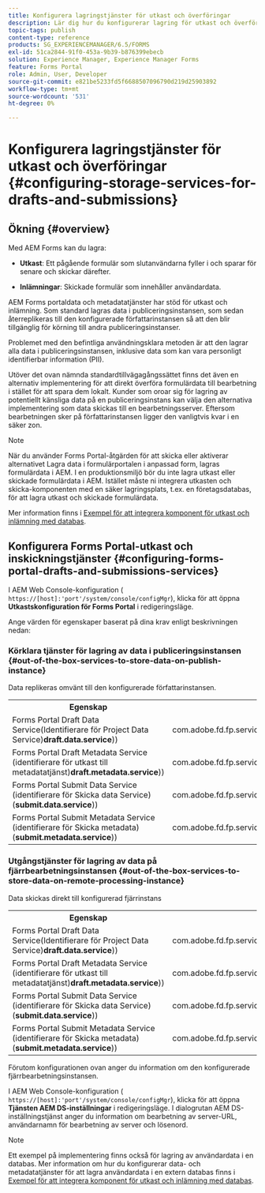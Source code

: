 ```yaml
---
title: Konfigurera lagringstjänster för utkast och överföringar
description: Lär dig hur du konfigurerar lagring för utkast och överföringar
topic-tags: publish
content-type: reference
products: SG_EXPERIENCEMANAGER/6.5/FORMS
exl-id: 51ca2844-91f0-453a-9b39-b876399ebecb
solution: Experience Manager, Experience Manager Forms
feature: Forms Portal
role: Admin, User, Developer
source-git-commit: e821be5233fd5f6688507096790d219d25903892
workflow-type: tm+mt
source-wordcount: '531'
ht-degree: 0%

---
```


# Konfigurera lagringstjänster för utkast och överföringar {#configuring-storage-services-for-drafts-and-submissions}

## Ökning {#overview}

Med AEM Forms kan du lagra:

* **Utkast**: Ett pågående formulär som slutanvändarna fyller i och sparar för senare och skickar därefter.

* **Inlämningar**: Skickade formulär som innehåller användardata.

AEM Forms portaldata och metadatatjänster har stöd för utkast och inlämning. Som standard lagras data i publiceringsinstansen, som sedan återreplikeras till den konfigurerade författarinstansen så att den blir tillgänglig för körning till andra publiceringsinstanser.

Problemet med den befintliga användningsklara metoden är att den lagrar alla data i publiceringsinstansen, inklusive data som kan vara personligt identifierbar information (PII).

Utöver det ovan nämnda standardtillvägagångssättet finns det även en alternativ implementering för att direkt överföra formulärdata till bearbetning i stället för att spara dem lokalt. Kunder som oroar sig för lagring av potentiellt känsliga data på en publiceringsinstans kan välja den alternativa implementering som data skickas till en bearbetningsserver. Eftersom bearbetningen sker på författarinstansen ligger den vanligtvis kvar i en säker zon.

>[!NOTE]
>
>När du använder Forms Portal-åtgärden för att skicka eller aktiverar alternativet Lagra data i formulärportalen i anpassad form, lagras formulärdata i AEM. I en produktionsmiljö bör du inte lagra utkast eller skickade formulärdata i AEM. Istället måste ni integrera utkasten och skicka-komponenten med en säker lagringsplats, t.ex. en företagsdatabas, för att lagra utkast och skickade formulärdata.
>
>Mer information finns i [Exempel för att integrera komponent för utkast och inlämning med databas](/help/forms/using/integrate-draft-submission-database.md).

## Konfigurera Forms Portal-utkast och inskickningstjänster {#configuring-forms-portal-drafts-and-submissions-services}

I AEM Web Console-konfiguration ( `https://[host]:'port'/system/console/configMgr`), klicka för att öppna **Utkastskonfiguration för Forms Portal** i redigeringsläge.

Ange värden för egenskaper baserat på dina krav enligt beskrivningen nedan:

### Körklara tjänster för lagring av data i publiceringsinstansen {#out-of-the-box-services-to-store-data-on-publish-instance}

Data replikeras omvänt till den konfigurerade författarinstansen.

<table>
 <tbody>
  <tr>
   <th>Egenskap</th>
   <th>Värde</th>
  </tr>
  <tr>
   <td>Forms Portal Draft Data Service(Identifierare för Project Data Service)<strong>draft.data.service</strong>))</td>
   <td>com.adobe.fd.fp.service.impl.DraftDataServiceImpl<br /> </td>
  </tr>
  <tr>
   <td>Forms Portal Draft Metadata Service (identifierare för utkast till metadatatjänst)<strong>draft.metadata.service</strong>))</td>
   <td>com.adobe.fd.fp.service.impl.DraftMetadataServiceImpl<br /> </td>
  </tr>
  <tr>
   <td>Forms Portal Submit Data Service (identifierare för Skicka data Service) (<strong>submit.data.service</strong>))</td>
   <td>com.adobe.fd.fp.service.impl.SubmitDataServiceImpl<br /> </td>
  </tr>
  <tr>
   <td>Forms Portal Submit Metadata Service (identifierare för Skicka metadata) (<strong>submit.metadata.service</strong>))</td>
   <td>com.adobe.fd.fp.service.impl.SubmitMetadataServiceImpl<br /> </td>
  </tr>
 </tbody>
</table>

### Utgångstjänster för lagring av data på fjärrbearbetningsinstansen {#out-of-the-box-services-to-store-data-on-remote-processing-instance}

Data skickas direkt till konfigurerad fjärrinstans

<table>
 <tbody>
  <tr>
   <th>Egenskap</th>
   <th>Värde</th>
  </tr>
  <tr>
   <td>Forms Portal Draft Data Service(Identifierare för Project Data Service)<strong>draft.data.service</strong>))</td>
   <td>com.adobe.fd.fp.service.impl.DraftDataServiceRemoteImpl<br /> </td>
  </tr>
  <tr>
   <td>Forms Portal Draft Metadata Service (identifierare för utkast till metadatatjänst)<strong>draft.metadata.service</strong>))</td>
   <td>com.adobe.fd.fp.service.impl.DraftMetadataServiceRemoteImpl<br /> </td>
  </tr>
  <tr>
   <td>Forms Portal Submit Data Service (identifierare för Skicka data Service) (<strong>submit.data.service</strong>))</td>
   <td>com.adobe.fd.fp.service.impl.SubmitDataServiceRemoteImpl<br /> </td>
  </tr>
  <tr>
   <td>Forms Portal Submit Metadata Service (identifierare för Skicka metadata) (<strong>submit.metadata.service</strong>))</td>
   <td>com.adobe.fd.fp.service.impl.SubmitMetadataServiceRemoteImpl<br /> </td>
  </tr>
 </tbody>
</table>

Förutom konfigurationen ovan anger du information om den konfigurerade fjärrbearbetningsinstansen.

I AEM Web Console-konfiguration ( `https://[host]:'port'/system/console/configMgr`), klicka för att öppna **Tjänsten AEM DS-inställningar** i redigeringsläge. I dialogrutan AEM DS-inställningstjänst anger du information om bearbetning av server-URL, användarnamn för bearbetning av server och lösenord.

>[!NOTE]
>
>Ett exempel på implementering finns också för lagring av användardata i en databas. Mer information om hur du konfigurerar data- och metadatatjänster för att lagra användardata i en extern databas finns i [Exempel för att integrera komponent för utkast och inlämning med databas](/help/forms/using/integrate-draft-submission-database.md).
